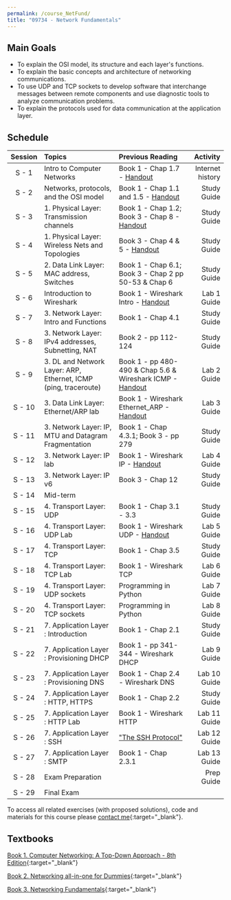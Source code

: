 ```yaml
---
permalink: /course_NetFund/
title: "09734 - Network Fundamentals"
---
```

## Main Goals

- To explain the OSI model, its structure and each layer's functions.
- To explain the basic concepts and architecture of networking communications.
- To use UDP and TCP sockets to develop software that interchange messages between remote components and use diagnostic tools to analyze communication problems.
- To explain the protocols used for data communication at the application layer. 

## Schedule

| Session | Topics                                                          | Previous Reading                                                                                                                    |         Activity |
|:-------:|:----------------------------------------------------------------|:------------------------------------------------------------------------------------------------------------------------------------|-----------------:|
|  S - 1  | Intro to Computer Networks                                      | Book 1 - Chap 1.7 - [Handout](https://drive.google.com/file/d/15_SOgCJVZTcGGD3K5M7ICyLm3hT_rSxD/view?usp=sharing)                   | Internet history |
|  S - 2  | Networks, protocols, and the OSI model                          | Book 1 - Chap 1.1 and 1.5 - [Handout](https://drive.google.com/file/d/1PIIb8YgjAlEj7fy_xGq_XxDAu2PMIU0q/view?usp=share_link)        |      Study Guide |
|  S - 3  | 1. Physical Layer: Transmission channels                        | Book 1 - Chap 1.2; Book 3 - Chap 8 - [Handout](https://drive.google.com/file/d/1upjh8E_7kLZj0t1uVDyZVSDlHQof09n3/view?usp=sharing)  |      Study Guide |
|  S - 4  | 1. Physical Layer: Wireless Nets and Topologies                 | Book 3 - Chap 4 & 5 - [Handout](https://drive.google.com/file/d/1a2bvEVRw0volvv0yOryAnMk5PQBKN0jS/view?usp=share_link)              |      Study Guide |
|  S - 5  | 2. Data Link Layer: MAC address, Switches                       | Book 1 - Chap 6.1; Book 3 - Chap 2 pp 50-53 & Chap 6                                                                                |      Study Guide |
|  S - 6  | Introduction to Wireshark                                       | Book 1 - Wireshark Intro - [Handout](http://www-net.cs.umass.edu/wireshark-labs/Wireshark_Intro_v8.0.pdf)                           |      Lab 1 Guide |
|  S - 7  | 3. Network Layer: Intro and Functions                           | Book 1 - Chap 4.1                                                                                                                   |      Study Guide |
|  S - 8  | 3. Network Layer: IPv4 addresses, Subnetting, NAT               | Book 2 - pp 112-124                                                                                                                 |      Study Guide |
|  S - 9  | 3. DL and Network Layer: ARP, Ethernet, ICMP (ping, traceroute) | Book 1 - pp 480- 490 & Chap 5.6 & Wireshark ICMP - [Handout](http://www-net.cs.umass.edu/wireshark-labs/Wireshark_ICMP_v8.0.pdf)    |      Lab 2 Guide |
| S - 10  | 3. Data Link Layer: Ethernet/ARP lab                            | Book 1 - Wireshark Ethernet_ARP - [Handout](http://www-net.cs.umass.edu/wireshark-labs/Wireshark_Ethernet_ARP_v8.0.pdf)             |      Lab 3 Guide |
| S - 11  | 3. Network Layer: IP, MTU and Datagram Fragmentation            | Book 1 - Chap 4.3.1; Book 3 - pp 279                                                                                                |      Study Guide |
| S - 12  | 3. Network Layer: IP lab                                        | Book 1 - Wireshark IP - [Handout](http://www-net.cs.umass.edu/wireshark-labs/Wireshark_IP_v8.0.pdf)                                 |      Lab 4 Guide |
| S - 13  | 3. Network Layer: IP v6                                         | Book 3 - Chap 12                                                                                                                    |      Study Guide |
| S - 14  | Mid-term                                                        |                                                                                                                                     |                  |
| S - 15  | 4. Transport Layer: UDP                                         | Book 1 - Chap 3.1 - 3.3                                                                                                             |      Study Guide |
| S - 16  | 4. Transport Layer: UDP Lab                                     | Book 1 - Wireshark UDP - [Handout](http://www-net.cs.umass.edu/wireshark-labs/Wireshark_UDP_v8.0.pdf)                               |      Lab 5 Guide |
| S - 17  | 4. Transport Layer: TCP                                         | Book 1 - Chap 3.5                                                                                                                   |      Study Guide |
| S - 18  | 4. Transport Layer: TCP Lab                                     | Book 1 - Wireshark TCP                                                                                                              |      Lab 6 Guide |
| S - 19  | 4. Transport Layer: UDP sockets                                 | Programming in Python                                                                                                               |      Lab 7 Guide |
| S - 20  | 4. Transport Layer: TCP sockets                                 | Programming in Python                                                                                                               |      Lab 8 Guide |
| S - 21  | 7. Application Layer : Introduction                             | Book 1 - Chap 2.1                                                                                                                   |      Study Guide |
| S - 22  | 7. Application Layer : Provisioning DHCP                        | Book 1 - pp 341-344 - Wireshark DHCP                                                                                                |      Lab 9 Guide |
| S - 23  | 7. Application Layer : Provisioning DNS                         | Book 1 - Chap 2.4 - Wireshark DNS                                                                                                   |     Lab 10 Guide |
| S - 24  | 7. Application Layer : HTTP, HTTPS                              | Book 1 - Chap 2.2                                                                                                                   |      Study Guide |
| S - 25  | 7. Application Layer : HTTP Lab                                 | Book 1 - Wireshark HTTP                                                                                                             |     Lab 11 Guide |               
| S - 26  | 7. Application Layer : SSH                                      | ["The SSH Protocol"](http://www.sfu.ca/~dgnapier/ssha.pdf)                                                                          |     Lab 12 Guide |
| S - 27  | 7. Application Layer : SMTP                                     | Book 1 - Chap 2.3.1                                                                                                                 |     Lab 13 Guide |
| S - 28  | Exam Preparation                                                |                                                                                                                                     |       Prep Guide |
| S - 29  | Final Exam                                                      |                                                                                                                                     |                  |


To access all related exercises (with proposed solutions), code and materials for this course please [contact me](https://forms.gle/63NYpG1siX6E4KGj8){:target="_blank"}.

## Textbooks

[Book 1. Computer Networking: A Top-Down Approach - 8th Edition](https://gaia.cs.umass.edu/kurose_ross/index.php){:target="_blank"}

[Book 2. Networking all-in-one for Dummies](https://www.wiley.com/en-us/Networking+All+in+One+For+Dummies%2C+7th+Edition-p-9781119471622){:target="_blank"}

[Book 3. Networking Fundamentals](https://www.packtpub.com/product/networking-fundamentals/9781838643508){:target="_blank"}
